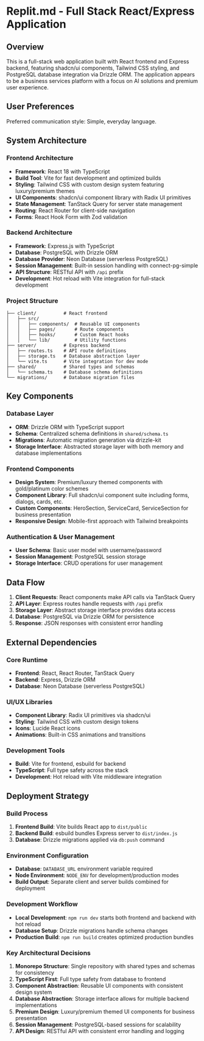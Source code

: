 # Replit.md - Full Stack React/Express Application

## Overview

This is a full-stack web application built with React frontend and Express backend, featuring shadcn/ui components, Tailwind CSS styling, and PostgreSQL database integration via Drizzle ORM. The application appears to be a business services platform with a focus on AI solutions and premium user experience.

## User Preferences

Preferred communication style: Simple, everyday language.

## System Architecture

### Frontend Architecture
- **Framework**: React 18 with TypeScript
- **Build Tool**: Vite for fast development and optimized builds
- **Styling**: Tailwind CSS with custom design system featuring luxury/premium themes
- **UI Components**: shadcn/ui component library with Radix UI primitives
- **State Management**: TanStack Query for server state management
- **Routing**: React Router for client-side navigation
- **Forms**: React Hook Form with Zod validation

### Backend Architecture
- **Framework**: Express.js with TypeScript
- **Database**: PostgreSQL with Drizzle ORM
- **Database Provider**: Neon Database (serverless PostgreSQL)
- **Session Management**: Built-in session handling with connect-pg-simple
- **API Structure**: RESTful API with `/api` prefix
- **Development**: Hot reload with Vite integration for full-stack development

### Project Structure
```
├── client/          # React frontend
│   ├── src/
│   │   ├── components/  # Reusable UI components
│   │   ├── pages/       # Route components
│   │   ├── hooks/       # Custom React hooks
│   │   └── lib/         # Utility functions
├── server/          # Express backend
│   ├── routes.ts    # API route definitions
│   ├── storage.ts   # Database abstraction layer
│   └── vite.ts      # Vite integration for dev mode
├── shared/          # Shared types and schemas
│   └── schema.ts    # Database schema definitions
└── migrations/      # Database migration files
```

## Key Components

### Database Layer
- **ORM**: Drizzle ORM with TypeScript support
- **Schema**: Centralized schema definitions in `shared/schema.ts`
- **Migrations**: Automatic migration generation via drizzle-kit
- **Storage Interface**: Abstracted storage layer with both memory and database implementations

### Frontend Components
- **Design System**: Premium/luxury themed components with gold/platinum color schemes
- **Component Library**: Full shadcn/ui component suite including forms, dialogs, cards, etc.
- **Custom Components**: HeroSection, ServiceCard, ServiceSection for business presentation
- **Responsive Design**: Mobile-first approach with Tailwind breakpoints

### Authentication & User Management
- **User Schema**: Basic user model with username/password
- **Session Management**: PostgreSQL session storage
- **Storage Interface**: CRUD operations for user management

## Data Flow

1. **Client Requests**: React components make API calls via TanStack Query
2. **API Layer**: Express routes handle requests with `/api` prefix
3. **Storage Layer**: Abstract storage interface provides data access
4. **Database**: PostgreSQL via Drizzle ORM for persistence
5. **Response**: JSON responses with consistent error handling

## External Dependencies

### Core Runtime
- **Frontend**: React, React Router, TanStack Query
- **Backend**: Express, Drizzle ORM
- **Database**: Neon Database (serverless PostgreSQL)

### UI/UX Libraries
- **Component Library**: Radix UI primitives via shadcn/ui
- **Styling**: Tailwind CSS with custom design tokens
- **Icons**: Lucide React icons
- **Animations**: Built-in CSS animations and transitions

### Development Tools
- **Build**: Vite for frontend, esbuild for backend
- **TypeScript**: Full type safety across the stack
- **Development**: Hot reload with Vite middleware integration

## Deployment Strategy

### Build Process
1. **Frontend Build**: Vite builds React app to `dist/public`
2. **Backend Build**: esbuild bundles Express server to `dist/index.js`
3. **Database**: Drizzle migrations applied via `db:push` command

### Environment Configuration
- **Database**: `DATABASE_URL` environment variable required
- **Node Environment**: `NODE_ENV` for development/production modes
- **Build Output**: Separate client and server builds combined for deployment

### Development Workflow
- **Local Development**: `npm run dev` starts both frontend and backend with hot reload
- **Database Setup**: Drizzle migrations handle schema changes
- **Production Build**: `npm run build` creates optimized production bundles

### Key Architectural Decisions

1. **Monorepo Structure**: Single repository with shared types and schemas for consistency
2. **TypeScript First**: Full type safety from database to frontend
3. **Component Abstraction**: Reusable UI components with consistent design system
4. **Database Abstraction**: Storage interface allows for multiple backend implementations
5. **Premium Design**: Luxury/premium themed UI components for business presentation
6. **Session Management**: PostgreSQL-based sessions for scalability
7. **API Design**: RESTful API with consistent error handling and logging